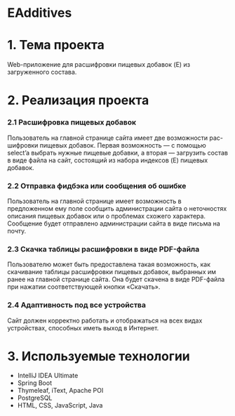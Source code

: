 # EAdditives

# 1. Тема проекта
Web-приложение для расшифровки пищевых добавок (E) из загруженного состава.

# 2. Реализация проекта
### 2.1 Расшифровка пищевых добавок

Пользователь на главной странице сайта имеет две возможности рас-шифровки пищевых добавок. Первая возможность — с помощью select’a выбрать нужные пищевые добавки, а вторая — загрузить состав в виде файла на сайт, состоящий из набора индексов (E) пищевых добавок.

### 2.2 Отправка фидбэка или сообщения об ошибке

Пользователь на главной странице имеет возможность в предложенном ему поле сообщить администрации сайта о неточностях описания пищевых добавок или о проблемах схожего характера. Сообщение будет отправлено администрации сайта в виде письма на почту.

### 2.3 Скачка таблицы расшифровки в виде PDF-файла

Пользователю может быть предоставлена такая возможность, как скачивание таблицы расшифровки пищевых добавок, выбранных им ранее на главной странице сайта. Она будет скачена в виде PDF-файла при нажатии соответствующей кнопки «Скачать».

### 2.4 Адаптивность под все устройства

Сайт должен корректно работать и отображаться на всех видах устройствах, способных иметь выход в Интернет.

# 3. Используемые технологии
-	IntelliJ IDEA Ultimate
-	Spring Boot
-	Thymeleaf, iText, Apache POI
-	PostgreSQL
-	HTML, CSS, JavaScript, Java
